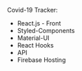 Covid-19 Tracker:

* React.js - Front
* Styled-Components
* Material-UI
* React Hooks
* API
* Firebase Hosting

